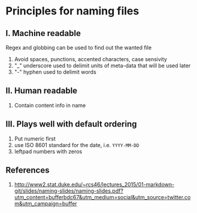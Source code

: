 # Principles for naming files

## I. Machine readable  
Regex and globbing can be used to find out the wanted file 
1. Avoid spaces, punctions, accented characters, case sensivity
2. "_" underscore used to delimit units of meta-data that will be used later
3. "-" hyphen used to delimit words
   
## II. Human readable
1. Contain content info in name
   
## III. Plays well with default ordering
1. Put numeric first
2. use ISO 8601 standard for the date, i.e. ```YYYY-MM-DD```
3. leftpad numbers with zeros
   
## References
1. http://www2.stat.duke.edu/~rcs46/lectures_2015/01-markdown-git/slides/naming-slides/naming-slides.pdf?utm_content=bufferbdc67&utm_medium=social&utm_source=twitter.com&utm_campaign=buffer